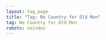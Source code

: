 ```yaml
---
layout: tag_page
title: "Tag: No Country for Old Men"
tag: No Country for Old Men
robots: noindex
---
```

